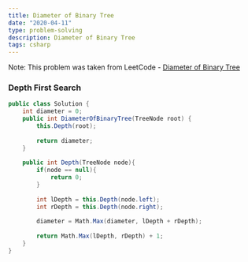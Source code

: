 ```yaml
---
title: Diameter of Binary Tree
date: "2020-04-11"
type: problem-solving
description: Diameter of Binary Tree
tags: csharp
---
```


Note: This problem was taken from LeetCode - [Diameter of Binary Tree](https://leetcode.com/problems/diameter-of-binary-tree/)

### Depth First Search

```csharp
public class Solution {
    int diameter = 0;
    public int DiameterOfBinaryTree(TreeNode root) {
        this.Depth(root);
        
        return diameter;
    }
    
    public int Depth(TreeNode node){
        if(node == null){
            return 0;
        }
        
        int lDepth = this.Depth(node.left);
        int rDepth = this.Depth(node.right);
        
        diameter = Math.Max(diameter, lDepth + rDepth);
        
        return Math.Max(lDepth, rDepth) + 1;
    }
}
```

